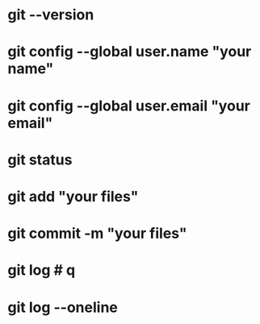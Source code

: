 # git --version
# git config --global user.name "your name"
# git config --global user.email "your email"
# git status
# git add "your files"
# git commit -m "your files"
# git log # q
# git log --oneline